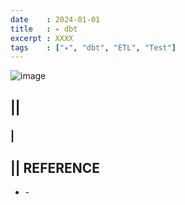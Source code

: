 ```yaml
---
date    : 2024-01-01
title   : ✴️ dbt
excerpt : XXXX
tags    : ["✴️", "dbt", "ETL", "Test"]
---
```


![image](https://github.com/sh16ma/gitpress/assets/150888300/d3b2fdbc-417f-4145-8f6b-d9e2ab58c483)

## || 
### |

## || REFERENCE
- []() -
